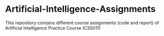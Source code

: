 # Artificial-Intelligence-Assignments
This repository contains different course assignments (code and report) of Artificial Intelligence Practice Course (CS5011)
